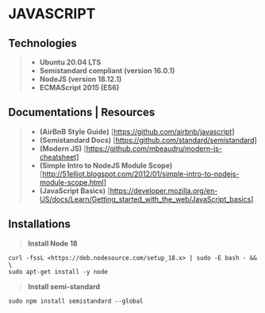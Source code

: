 # JAVASCRIPT

## Technologies

>* **Ubuntu 20.04 LTS**
>* **Semistandard compliant (version 16.0.1)**
>* **NodeJS (version 18.12.1)**
>* **ECMAScript 2015 (ES6)**

## Documentations | Resources

>* **(AirBnB Style Guide)** [https://github.com/airbnb/javascript]
>* **(Semistandard Docs)** [https://github.com/standard/semistandard]
>* **(Modern JS)** [https://github.com/mbeaudru/modern-js-cheatsheet]
>* **(Simple Intro to NodeJS Module Scope)** [http://51elliot.blogspot.com/2012/01/simple-intro-to-nodejs-module-scope.html]
>* **(JavaScript Basics)** [https://developer.mozilla.org/en-US/docs/Learn/Getting_started_with_the_web/JavaScript_basics]

## Installations

>**Install Node 18**

    curl -fssL <https://deb.nodesource.com/setup_18.x> | sudo -E bash - && \  
    sudo apt-get install -y node


>**Install semi-standard**

    sudo npm install semistandard --global
